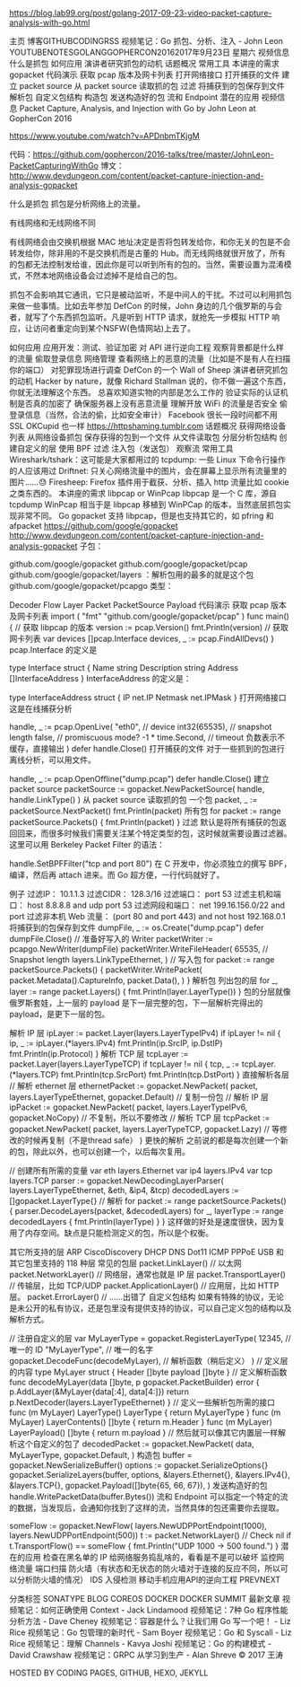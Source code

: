 https://blog.lab99.org/post/golang-2017-09-23-video-packet-capture-analysis-with-go.html



主页 博客GITHUBCODINGRSS
视频笔记：Go 抓包、分析、注入 - John Leon
YOUTUBENOTESGOLANGGOPHERCON20162017年9月23日 星期六
视频信息
什么是抓包
如何应用
演讲者研究抓包的动机
话题概况
常用工具
本讲座的需求
gopacket
代码演示
获取 pcap 版本及网卡列表
打开网络接口
打开捕获的文件
建立 packet source
从 packet source 读取抓的包
过滤
将捕获到的包保存到文件
解析包
自定义包结构
构造包
发送构造好的包
流和 Endpoint
潜在的应用
视频信息 
Packet Capture, Analysis, and Injection with Go
by John Leon
at GopherCon 2016


https://www.youtube.com/watch?v=APDnbmTKjgM

代码：https://github.com/gophercon/2016-talks/tree/master/JohnLeon-PacketCapturingWithGo
博文：http://www.devdungeon.com/content/packet-capture-injection-and-analysis-gopacket

什么是抓包 
抓包是分析网络上的流量。

有线网络和无线网络不同

有线网络会由交换机根据 MAC 地址决定是否将包转发给你，和你无关的包是不会转发给你，除非用的不是交换机而是古董的 Hub。而无线网络就很开放了，所有的包都无法控制发给谁，因此你是可以听到所有的包的。当然，需要设置为混淆模式，不然本地网络设备会过滤掉不是给自己的包。

抓包不会影响其它通讯，它只是被动监听，不是中间人的干扰。不过可以利用抓包来做一些事情。比如去年参加 DefCon 的时候，John 身边的几个俄罗斯的与会者，就写了个东西抓包监听。凡是听到 HTTP 请求，就抢先一步模拟 HTTP 响应，让访问者重定向到某个NSFW(色情网站)上去了。

如何应用 
应用开发：测试、验证加密
对 API 进行逆向工程
观察背景都是什么样的流量
偷取登录信息
网络管理
查看网络上的恶意的流量（比如是不是有人在扫描你的端口）
对犯罪现场进行调查
DefCon 的一个 Wall of Sheep
演讲者研究抓包的动机 
Hacker by nature，就像 Richard Stallman 说的，你不做一遍这个东西，你就无法理解这个东西。
总喜欢知道实物的内部是怎么工作的
验证实际的认证机制是否真的加密了
确保服务器上没有恶意流量
理解开放 WiFi 的流量是否安全
偷登录信息（当然，合法的偷，比如安全审计）
Facebook 很长一段时间都不用 SSL
OKCupid 也一样
https://httpshaming.tumblr.com
话题概况 
获得网络设备列表
从网络设备抓包
保存获得的包到一个文件
从文件读取包
分层分析包结构
创建自定义的层
使用 BPF 过滤
注入包（发送包）
观察流
常用工具 
Wireshark/tshark：这可能是大家都用过的
tcpdump: 一些 Linux 下命令行操作的人应该用过
Driftnet: 只关心网络流量中的图片，会在屏幕上显示所有流量里的图片……😓
Firesheep: Firefox 插件用于截获、分析、插入 http 流量比如 cookie 之类东西的。
本讲座的需求 
libpcap or WinPcap
libpcap 是一个 C 库，源自 tcpdump
WinPcap 相当于是 libpcap 移植到 WinPCap 的版本，当然底层抓包实现非常不同。
Go
gopacket 
支持 libpcap，但是也支持其它的，如 pfring 和 afpacket
https://github.com/google/gopacket
http://www.devdungeon.com/content/packet-capture-injection-and-analysis-gopacket
子包：

github.com/google/gopacket
github.com/google/gopacket/pcap
github.com/google/gopacket/layers ：解析包用的最多的就是这个包
github.com/google/gopacket/pcapgo
类型：

Decoder
Flow
Layer
Packet
PacketSource
Payload
代码演示 
获取 pcap 版本及网卡列表 
import (
	"fmt"
	"github.com/google/gopacket/pcap"
)
func main() {
	//	获取 libpcap 的版本
	version := pcap.Version()
	fmt.Println(version)
	//	获取网卡列表
	var devices []pcap.Interface
	devices, _ := pcap.FindAllDevs()
}
pcap.Interface 的定义是

type Interface struct {
	Name	string
	Description string
	Address	[]InterfaceAddress
}
InterfaceAddress 的定义是：

type InterfaceAddress struct {
	IP	net.IP
	Netmask	net.IPMask
}
打开网络接口 
这是在线捕获分析

handle, _ := pcap.OpenLive(
	"eth0",	// device
	int32(65535),	//	snapshot length
	false,	//	promiscuous mode?
	-1 * time.Second,	// timeout 负数表示不缓存，直接输出
)
defer handle.Close()
打开捕获的文件 
对于一些抓到的包进行离线分析，可以用文件。

handle, _ := pcap.OpenOffline("dump.pcap")
defer handle.Close()
建立 packet source 
packetSource := gopacket.NewPacketSource(
	handle,
	handle.LinkType()
)
从 packet source 读取抓的包 
一个包 
packet, _ := packetSource.NextPacket()
fmt.Println(packet)
所有包 
for packet := range packetSource.Packets() {
	fmt.Println(packet)
}
过滤 
默认是将所有捕获的包返回回来，而很多时候我们需要关注某个特定类型的包，这时候就需要设置过滤器。这里可以用 Berkeley Packet Filter 的语法：

handle.SetBPFFilter("tcp and port 80")
在 C 开发中，你必须独立的撰写 BPF，编译，然后再 attach 进来。而 Go 超方便，一行代码就好了。

例子 
过滤IP： 10.1.1.3
过滤CIDR： 128.3/16
过滤端口： port 53
过滤主机和端口： host 8.8.8.8 and udp port 53
过滤网段和端口： net 199.16.156.0/22 and port
过滤非本机 Web 流量： (port 80 and port 443) and not host 192.168.0.1
将捕获到的包保存到文件 
dumpFile, _ := os.Create("dump.pcap")
defer dumpFile.Close()
//	准备好写入的 Writer
packetWriter := pcapgo.NewWriter(dumpFile)
packetWriter.WriteFileHeader(
	65535,	//	Snapshot length
	layers.LinkTypeEthernet,
)
//	写入包
for packet := range packetSource.Packets() {
	packetWriter.WritePacket(
		packet.Metadata().CaptureInfo,
		packet.Data(),
	)
}
解析包 
列出包的层 
for _, layer := range packet.Layers() {
	fmt.Println(layer.LayerType())
}
包的分层就像俄罗斯套娃，上一层的 payload 是下一层完整的包，下一层解析完得出的 payload，是更下一层的包。

解析 IP 层 
ipLayer := packet.Layer(layers.LayerTypeIPv4)
if ipLayer != nil {
	ip, _ := ipLayer.(*layers.IPv4)
	fmt.Println(ip.SrcIP, ip.DstIP)
	fmt.Println(ip.Protocol)
}
解析 TCP 层 
tcpLayer := packet.Layer(layers.LayerTypeTCP)
if tcpLayer != nil {
	tcp, _ := tcpLayer.(*layers.TCP)
	fmt.Println(tcp.SrcPort)
	fmt.Println(tcp.DstPort)
}
直接解析各层 
//	解析 ethernet 层
ethernetPacket := gopacket.NewPacket(
	packet, layers.LayerTypeEthernet, gopacket.Default)  // 复制一份包
//	解析 IP 层
ipPacket := gopacket.NewPacket(
	packet, layers.LayerTypeIPv6, gopacket.NoCopy) // 不复制，所以不要修改
//	解析 TCP 层
tcpPacket := gopacket.NewPacket(
	packet, layers.LayerTypeTCP, gopacket.Lazy)  // 等修改的时候再复制（不是thread safe）
)
更快的解析 
之前说的都是每次创建一个新的包，除此以外，也可以创建一个，以后每次复用。

//	创建所有所需的变量
var eth layers.Ethernet
var ip4 layers.IPv4
var tcp layers.TCP
parser := gopacket.NewDecodingLayerParser(
	layers.LayerTypeEthernet, &eth, &ip4, &tcp)
decodedLayers := []gopacket.LayerType{}
//	解析
for packet := range packetSource.Packets() {
	parser.DecodeLayers(packet, &decodedLayers)
	for _, layerType := range decodedLayers {
		fmt.Println(layerType)
	}
}
这样做的好处是速度很快，因为复用了内存空间。缺点是只能检测定义的包，所以是个权衡。

其它所支持的层 
ARP
CiscoDiscovery
DHCP
DNS
Dot11
ICMP
PPPoE
USB
和其它包里支持的 118 种层
常见的包层 
packet.LinkLayer() // 以太网
packet.NetworkLayer() // 网络层，通常也就是 IP 层
packet.TransportLayer() // 传输层，比如 TCP/UDP
packet.ApplicationLayer() // 应用层，比如 HTTP 层。
packet.ErrorLayer() // ……出错了
自定义包结构 
如果有特殊的协议，无论是未公开的私有协议，还是包里没有提供支持的协议，可以自己定义包的结构以及解析方式。

//	注册自定义的层
var MyLayerType = gopacket.RegisterLayerType(
	12345,				//	唯一的 ID
	"MyLayerType",		//	唯一的名字
	gopacket.DecodeFunc(decodeMyLayer),	//	解析函数（稍后定义）
)
//	定义层的内容
type MyLayer struct {
	Header []byte
	payload []byte
}
//	定义解析函数
func decodeMyLayer(data []byte, p gopacket.PacketBuilder) error {
	p.AddLayer(&MyLayer{data[:4], data[4:]})
	return p.NextDecoder(layers.LayerTypeEthernet)
}
//	定义一些解析包所需的接口
func (m MyLayer) LayerType() LayerType {
	return MyLayerType
}
func (m MyLayer) LayerContents() []byte {
	return m.Header
}
func (m MyLayer) LayerPayload() []byte {
	return m.payload
}
//	然后就可以像其它内置层一样解析这个自定义的包了
decodedPacket := gopacket.NewPacket(
	data,
	MyLayerType,
	gopacket.Default,
)
构造包 
buffer = gopacket.NewSerializeBuffer()
options := gopacket.SerializeOptions{}
gopacket.SerializeLayers(buffer, options, 
	&layers.Ethernet{},
	&layers.IPv4{},
	&layers.TCP{},
	gopacket.Payload([]byte{65, 66, 67}),
)
发送构造好的包 
handle.WritePacketData(buffer.Bytes())
流和 Endpoint 
可以指定一个特定的流的数据，当发现后，会通知你找到了这样的流，当然具体的包还需要你去提取。

someFlow := gopacket.NewFlow(
	layers.NewUDPPortEndpoint(1000),
	layers.NewUDPPortEndpoint(500))
t := packet.NetworkLayer()	//	Check nil
if t.TransportFlow() == someFlow {
	fmt.Println("UDP 1000 -> 500 found.")
}
潜在的应用 
检查在黑名单的 IP
给网络服务捣乱啥的，看看是不是可以破坏
监控网络流量
端口扫描
防火墙（有状态和无状态的防火墙对于连接的反应不同，所以可以分析防火墙的情况）
IDS 入侵检测
移动手机应用API的逆向工程
PREVNEXT

分类标签
SONATYPE
BLOG
COREOS
DOCKER
DOCKER SUMMIT
最新文章
视频笔记：如何正确使用 Context - Jack Lindamood
视频笔记：7种 Go 程序性能分析方法 - Dave Cheney
视频笔记：容器是什么？让我们用 Go 写一个吧！ - Liz Rice
视频笔记：Go 包管理的新时代 - Sam Boyer
视频笔记：Go 和 Syscall - Liz Rice
视频笔记：理解 Channels - Kavya Joshi
视频笔记：Go 的构建模式 - David Crawshaw
视频笔记：GRPC 从学习到生产 - Alan Shreve
© 2017 王涛

HOSTED BY CODING PAGES, GITHUB, HEXO, JEKYLL